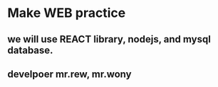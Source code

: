 # Make WEB practice

## we will use REACT library, nodejs, and mysql database. 

## develpoer mr.rew, mr.wony 
